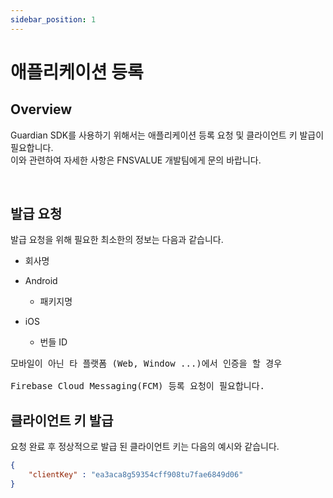 ```yaml
---
sidebar_position: 1
---
```

# 애플리케이션 등록

## Overview
Guardian SDK를 사용하기 위해서는 애플리케이션 등록 요청 및 클라이언트 키 발급이 필요합니다.   
이와 관련하여 자세한 사항은 FNSVALUE 개발팀에게 문의 바랍니다.

<br/>

## 발급 요청
발급 요청을 위해 필요한 최소한의 정보는 다음과 같습니다.

- 회사명
- Android 
  - 패키지명
    
- iOS
  - 번들 ID
  
<pre>
모바일이 아닌 타 플랫폼 (Web, Window ...)에서 인증을 할 경우

Firebase Cloud Messaging(FCM) 등록 요청이 필요합니다.
</pre>

## 클라이언트 키 발급
요청 완료 후 정상적으로 발급 된 클라이언트 키는 다음의 예시와 같습니다.
``` json
{
    "clientKey" : "ea3aca8g59354cff908tu7fae6849d06"
}
```
